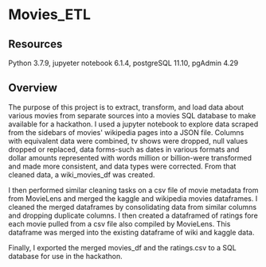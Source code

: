 # Movies_ETL

## Resources
Python 3.7.9, jupyeter notebook 6.1.4, postgreSQL 11.10, pgAdmin 4.29

## Overview

The purpose of this project is to extract, transform, and load data about various movies from separate sources into a movies SQL database to make available for a hackathon.  I used a jupyter notebook to explore data scraped from the sidebars of movies' wikipedia pages into a JSON file.  Columns with equivalent data were combined, tv shows were dropped, null values dropped or replaced, data forms-such as dates in various formats and dollar amounts represented with words million or billion-were transformed and made more consistent, and data types were corrected.  From that cleaned data, a wiki_movies_df was created.

I then performed similar cleaning tasks on a csv file of movie metadata from from MovieLens and merged the kaggle and wikipedia movies dataframes.  I cleaned the merged dataframes by consolidating data from similar columns and dropping duplicate columns.  I then created a dataframed of ratings fore each movie pulled from a csv file also compiled by MovieLens.  This dataframe was merged into the existing dataframe of wiki and kaggle data.

Finally, I exported the merged movies_df and the ratings.csv to a SQL database for use in the hackathon.